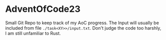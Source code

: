 # AdventOfCode23
Small Git Repo to keep track of my AoC progress.
The Input will usually be included from file `./task<XY>>/input.txt`.
Don't judge the code too harshly, I am still unfamiliar to Rust.
